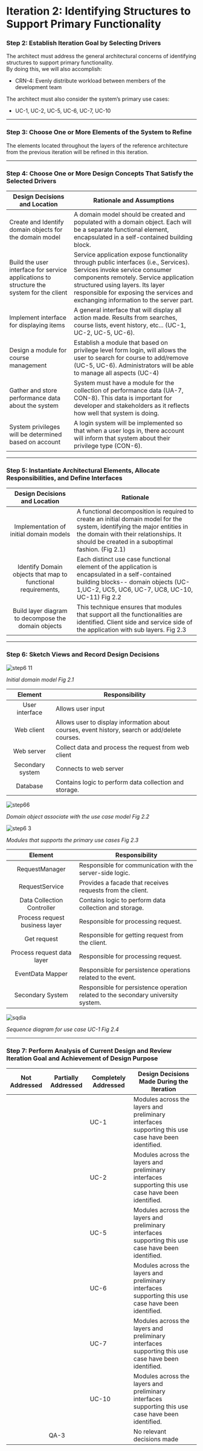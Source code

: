 # Iteration 2: Identifying Structures to Support Primary Functionality

### Step 2: Establish Iteration Goal by Selecting Drivers 

The architect must address the general architectural concerns of identifying structures to support primary functionality.  
By doing this, we will also accomplish:  
* CRN-4: Evenly distribute workload between members of the development team

The architect must also consider the system’s primary use cases:  
* UC-1, UC-2, UC-5, UC-6, UC-7, UC-10

---

### Step 3: Choose One or More Elements of the System to Refine

The elements located throughout the layers of the reference architecture from the previous iteration will be refined in this iteration.

---

### Step 4: Choose One or More Design Concepts That Satisfy the Selected Drivers  

| Design Decisions and Location | Rationale and Assumptions |
| --- | --- |
| Create and Identify domain objects for the domain model | A domain model should be created and populated with a domain object. Each will be a separate functional element, encapsulated in a self-contained building block. |
| Build the user interface for service applications to structure the system for the client | Service application expose functionality through public interfaces (i.e., Services). Services invoke service consumer components remotely. Service application structured using layers. Its layer responsible for exposing the services and exchanging information to the server part. |
| Implement interface for displaying items | A general interface that will display all action made. Results from searches, course lists, event history, etc... (UC-1, UC-2, UC-5, UC-6). |
| Design a module for course management | Establish a module that based on privilege level form login, will allows the user to search for course to add/remove (UC-5, UC-6). Administrators will be able to manage all aspects (UC-4) |
| Gather and store performance data about the system | System must have a module for the collection of performance data (UA-7, CON-8). This data is important for developer and stakeholders as it reflects how well that system is doing. |
| System privileges will be determined based on account | A login system will be implemented so that when a user logs in, there account will inform that system about their privilege type (CON-6). |

---

### Step 5: Instantiate Architectural Elements, Allocate Responsibilities, and Define Interfaces

| Design Decisions and Location   | Rationale          |
|:-------------:|-------------|
|Implementation of initial domain models |  A functional decomposition is required to create an initial domain model for the system, identifying the major entities in the domain with their relationships. It should be created in a suboptimal fashion. (Fig 2.1)   |
|  Identify Domain objects that map to functional requirements,   |  Each distinct use case functional element of the application is encapsulated in a self-contained building blocks-- domain objects (UC-1,UC-2, UC5, UC6, UC-7, UC8, UC-10, UC-11) Fig 2.2    |
|  Build layer diagram to decompose the domain objects  |  This technique ensures that modules that support all the functionalities are identified. Client side and service side of the application with sub layers. Fig 2.3 |

---

### Step 6: Sketch Views and Record Design Decisions

![step6 11](https://user-images.githubusercontent.com/32312941/49493714-1e463580-f82b-11e8-98f0-8e1b493e8593.PNG)  

*Initial domain model Fig 2.1*


|  Element | Responsibility |
|:-------------:|-------------|
|  User interface | Allows user input |
|  Web client | Allows user to display information about courses, event history, search or add/delete courses. | 
|  Web server | Collect data and process the request from web client |  
|  Secondary system | Connects to web server |
|  Database | Contains logic to perform data collection and storage. |


![step66](https://user-images.githubusercontent.com/32312941/49493741-3b7b0400-f82b-11e8-990f-22e740bec1aa.PNG)  

*Domain object associate with the use case model Fig 2.2*


![step6 3](https://user-images.githubusercontent.com/32312941/49493941-00c59b80-f82c-11e8-9672-f5fb4a1453d0.PNG)  

*Modules that supports the primary use cases Fig 2.3*

| Element | Responsibility |
|:-------------:|-------------|
| RequestManager | Responsible for communication with the server-side logic. |
| RequestService | Provides a facade that receives requests from the client. | 
| Data Collection Controller | Contains logic to perform data collection and storage. |  
| Process request business layer | Responsible for processing request. |
| Get request | Responsible for getting request from the client. |
| Process request data layer | Responsible for processing request. |
| EventData Mapper | Responsible for persistence operations related to the event. |
| Secondary System | Responsible for persistence operation related to the secondary university system. |


![sqdia](https://user-images.githubusercontent.com/32312941/49494166-ab3dbe80-f82c-11e8-8df1-b5be9deb5a09.PNG)  

*Sequence diagram for use case UC-1 Fig 2.4* 

---

### Step 7: Perform Analysis of Current Design and Review Iteration Goal and Achievement of Design Purpose

| Not Addressed |  Partially Addressed  |  Completely Addressed  |  Design Decisions Made During the Iteration  |
| --- | --- |--- |--- |
|  |  |  UC-1  |  Modules across the layers and preliminary interfaces supporting this use case have been identified.  |
|  |  |  UC-2  |  Modules across the layers and preliminary interfaces supporting this use case have been identified.  |
|  |  |  UC-5  |  Modules across the layers and preliminary interfaces supporting this use case have been identified.  |
|  |  |  UC-6  |  Modules across the layers and preliminary interfaces supporting this use case have been identified.  |
|  |  |  UC-7  |  Modules across the layers and preliminary interfaces supporting this use case have been identified.  |
|  |  |  UC-10 |  Modules across the layers and preliminary interfaces supporting this use case have been identified.  |
|  |  QA-3  |  |  No relevant decisions made  |





